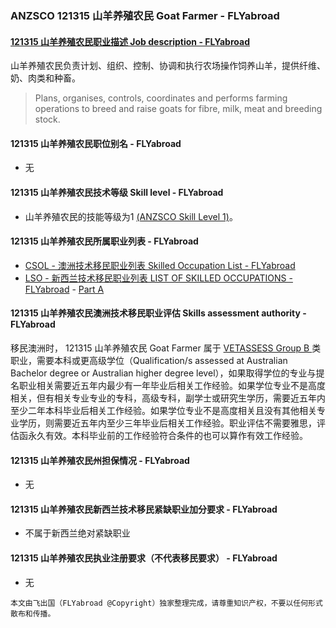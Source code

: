 ### ANZSCO 121315 山羊养殖农民 Goat Farmer - FLYabroad ###

####  [121315 山羊养殖农民职业描述 Job description - FLYabroad](http://www.flyabroadvisa.com/anzsco/1213.html#121315)

山羊养殖农民负责计划、组织、控制、协调和执行农场操作饲养山羊，提供纤维、奶、肉类和种畜。

> Plans, organises, controls, coordinates and performs farming operations to breed and raise goats for fibre, milk, meat and breeding stock.

#### 121315 山羊养殖农民职位别名 - FLYabroad
 
- 无

#### 121315 山羊养殖农民技术等级 Skill level - FLYabroad

- 山羊养殖农民的技能等级为1 [(ANZSCO Skill Level 1)](http://www.flyabroadvisa.com/anzsco/)。

#### 121315 山羊养殖农民所属职业列表 - FLYabroad

- [CSOL - 澳洲技术移民职业列表 Skilled Occupation List - FLYabroad](http://www.flyabroadvisa.com/sol/)
- [LSO - 新西兰技术移民职业列表 LIST OF SKILLED OCCUPATIONS - FLYabroad](http://nz.flyabroadvisa.com/lso/) - [Part A](parta)

#### 121315 山羊养殖农民澳洲技术移民职业评估 Skills assessment authority - FLYabroad

移民澳洲时， 121315 山羊养殖农民 Goat Farmer 属于 [VETASSESS Group B ](http://www.flyabroadvisa.com/ass/vetassess.html)类职业，需要本科或更高级学位（Qualification/s assessed at Australian Bachelor degree or Australian higher degree level），如果取得学位的专业与提名职业相关需要近五年内最少有一年毕业后相关工作经验。如果学位专业不是高度相关，但有相关专业专业的专科，高级专科，副学士或研究生学历，需要近五年内至少二年本科毕业后相关工作经验。如果学位专业不是高度相关且没有其他相关专业学历，则需要近五年内至少三年毕业后相关工作经验。职业评估不需要雅思，评估函永久有效。本科毕业前的工作经验符合条件的也可以算作有效工作经验。

#### 121315 山羊养殖农民州担保情况 - FLYabroad

- 无

#### 121315 山羊养殖农民新西兰技术移民紧缺职业加分要求 - FLYabroad

- 不属于新西兰绝对紧缺职业

#### 121315 山羊养殖农民执业注册要求（不代表移民要求） - FLYabroad

- 无

`本文由飞出国（FLYabroad @Copyright）独家整理完成，请尊重知识产权，不要以任何形式散布和传播。`
